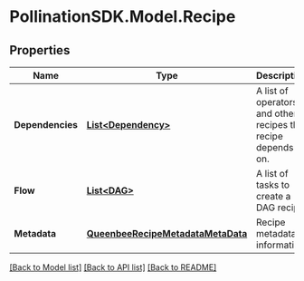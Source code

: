 
# PollinationSDK.Model.Recipe

## Properties

Name | Type | Description | Notes
------------ | ------------- | ------------- | -------------
**Dependencies** | [**List&lt;Dependency&gt;**](Dependency.md) | A list of operators and other recipes this recipe depends on. | [optional] 
**Flow** | [**List&lt;DAG&gt;**](DAG.md) | A list of tasks to create a DAG recipe. | 
**Metadata** | [**QueenbeeRecipeMetadataMetaData**](QueenbeeRecipeMetadataMetaData.md) | Recipe metadata information. | [optional] 

[[Back to Model list]](../README.md#documentation-for-models)
[[Back to API list]](../README.md#documentation-for-api-endpoints)
[[Back to README]](../README.md)

